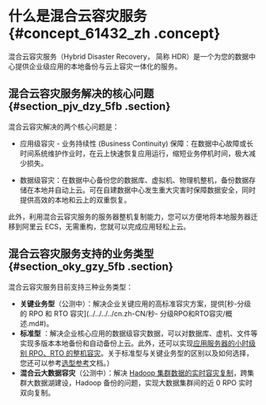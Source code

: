 # 什么是混合云容灾服务 {#concept_61432_zh .concept}

混合云容灾服务（Hybrid Disaster Recovery， 简称 HDR）是一个为您的数据中心提供企业级应用的本地备份与云上容灾一体化的服务。

## 混合云容灾服务解决的核心问题 {#section_pjv_dzy_5fb .section}

混合云容灾解决的两个核心问题是：

-   应用级容灾 - 业务持续性 \(Business Continuity\) 保障：在数据中心故障或长时间系统维护作业时，在云上快速恢复应用运行，缩短业务停机时间，极大减少损失。

-   数据级容灾：在数据中心备份您的数据库、虚拟机、物理机整机，备份数据存储在本地并自动上云。可在自建数据中心发生重大灾害时保障数据安全，同时提供高效的本地和云上的双重恢复。


此外，利用混合云容灾服务的服务器整机复制能力，您可以方便地将本地服务器迁移到阿里云 ECS，无需重构，您就可以完成应用轻松上云。

## 混合云容灾服务支持的业务类型 {#section_oky_gzy_5fb .section}

混合云容灾服务目前支持三种业务类型：

-   **关键业务型**（公测中）：解决企业关键应用的高标准容灾方案，提供[秒-分级的 RPO 和 RTO 容灾](../../../../cn.zh-CN/秒- 分级RPO和RTO容灾/概述.md#)。
-   **标准型** ：解决企业核心应用的数据级容灾数据，可以对数据库、虚机、文件等实现多版本本地备份和自动备份上云。此外，还可以实现[应用服务器的小时级别 RPO、RTO 的整机容灾](../../../../cn.zh-CN/小时-天级RPO和RTO容灾/概述.md#)。关于标准型与关键业务型的区别以及如何选择，您还可以参考[选型参考](cn.zh-CN/产品简介/选型参考.md#)文档。）
-   **混合云大数据容灾**（公测中）：解决 [Hadoop 集群数据的实时容灾复制](../../../../cn.zh-CN/.md#)，跨集群大数据湖建设，Hadoop 备份的问题，实现大数据集群间的近 0 RPO 实时双向复制。

